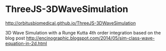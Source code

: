# ThreeJS-3DWaveSimulation
http://orbitusbiomedical.github.io/ThreeJS-3DWaveSimulation

3D Wave Simulation with a Runge Kutta 4th order integration based on the blog post http://encinographic.blogspot.com/2014/05/sim-class-wave-equation-in-2d.html
